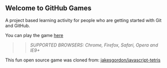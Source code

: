 ## Welcome to GitHub Games

A project based learning activity for people who are getting started with Git and GitHub.

You can play the game [here](https://OVS-Alexander.github.io/github-games/)

>> _*SUPPORTED BROWSERS*: Chrome, Firefox, Safari, Opera and IE9+_

This fun open source game was cloned from: [jakesgordon/javascript-tetris](https://github.com/jakesgordon/javascript-tetris)
